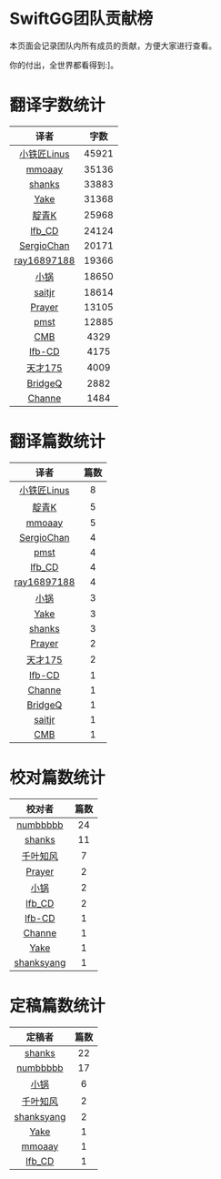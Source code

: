 
# SwiftGG团队贡献榜

本页面会记录团队内所有成员的贡献，方便大家进行查看。

你的付出，全世界都看得到:]。

# 翻译字数统计

| 译者 | 字数 |
| :------------: | :------------: |
| [小铁匠Linus](http://weibo.com/linusling) | 45921 |
| [mmoaay](http://blog.csdn.net/mmoaay) | 35136 |
| [shanks](http://codebuild.me/) | 33883 |
| [Yake](http://blog.csdn.net/yake_099) | 31368 |
| [靛青K](http://www.dianqk.org/) | 25968 |
| [lfb_CD](http://weibo.com/lfbWb) | 24124 |
| [SergioChan](https://github.com/SergioChan) | 20171 |
| [ray16897188](http://www.jianshu.com/users/97c49dfd1f9f/latest_articles) | 19366 |
| [小锅](http://www.swiftyper.com/) | 18650 |
| [saitjr](http://www.brighttj.com) | 18614 |
| [Prayer](http://www.futantan.com) | 13105 |
| [pmst](http://www.jianshu.com/users/596f2ba91ce9/latest_articles) | 12885 |
| [CMB](https://github.com/chenmingbiao) | 4329 |
| [lfb-CD](undefined) | 4175 |
| [天才175](http://weibo.com/u/2916092907) | 4009 |
| [BridgeQ](http://wxgbridgeq.github.io/) | 2882 |
| [Channe](undefined) | 1484 |


# 翻译篇数统计

| 译者 | 篇数 |
| :------------: | :------------: |
| [小铁匠Linus](http://weibo.com/linusling) | 8 |
| [靛青K](http://www.dianqk.org/) | 5 |
| [mmoaay](http://blog.csdn.net/mmoaay) | 5 |
| [SergioChan](https://github.com/SergioChan) | 4 |
| [pmst](http://www.jianshu.com/users/596f2ba91ce9/latest_articles) | 4 |
| [lfb_CD](http://weibo.com/lfbWb) | 4 |
| [ray16897188](http://www.jianshu.com/users/97c49dfd1f9f/latest_articles) | 4 |
| [小锅](http://www.swiftyper.com/) | 3 |
| [Yake](http://blog.csdn.net/yake_099) | 3 |
| [shanks](http://codebuild.me/) | 3 |
| [Prayer](http://www.futantan.com) | 2 |
| [天才175](http://weibo.com/u/2916092907) | 2 |
| [lfb-CD](undefined) | 1 |
| [Channe](undefined) | 1 |
| [BridgeQ](http://wxgbridgeq.github.io/) | 1 |
| [saitjr](http://www.brighttj.com) | 1 |
| [CMB](https://github.com/chenmingbiao) | 1 |


# 校对篇数统计

| 校对者 | 篇数 |
| :------------: | :------------: |
| [numbbbbb](https://github.com/numbbbbb) | 24 |
| [shanks](http://codebuild.me/) | 11 |
| [千叶知风](http://weibo.com/xiaoxxiao) | 7 |
| [Prayer](http://www.futantan.com) | 2 |
| [小锅](http://www.swiftyper.com/) | 2 |
| [lfb_CD](http://weibo.com/lfbWb) | 2 |
| [lfb-CD](undefined) | 1 |
| [Channe](undefined) | 1 |
| [Yake](http://blog.csdn.net/yake_099) | 1 |
| [shanksyang](undefined) | 1 |


# 定稿篇数统计

| 定稿者 | 篇数 |
| :------------: | :------------: |
| [shanks](http://codebuild.me/) | 22 |
| [numbbbbb](https://github.com/numbbbbb) | 17 |
| [小锅](http://www.swiftyper.com/) | 6 |
| [千叶知风](http://weibo.com/xiaoxxiao) | 2 |
| [shanksyang](undefined) | 2 |
| [Yake](http://blog.csdn.net/yake_099) | 1 |
| [mmoaay](http://blog.csdn.net/mmoaay) | 1 |
| [lfb_CD](http://weibo.com/lfbWb) | 1 |